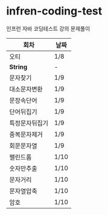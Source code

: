 # infren-coding-test
인프런 자바 코딩테스트 강의 문제풀이

|회차|날짜|
|----|----|
|오티|1/8|
|**String**|-|
|문자찾기|1/9|
|대소문자변환|1/9|
|문장속단어|1/9|
|단어뒤집기|1/9|
|특정문자뒤집기|1/9|
|중복문자제거|1/9|
|회문문자열|1/9|
|팰린드롬|1/10|
|숫자만추출|1/10|
|문자거리|1/10|
|문자열압축|1/10|
|암호|1/10|
